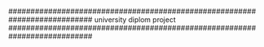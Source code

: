 ###########################################################################
university diplom project
###########################################################################
